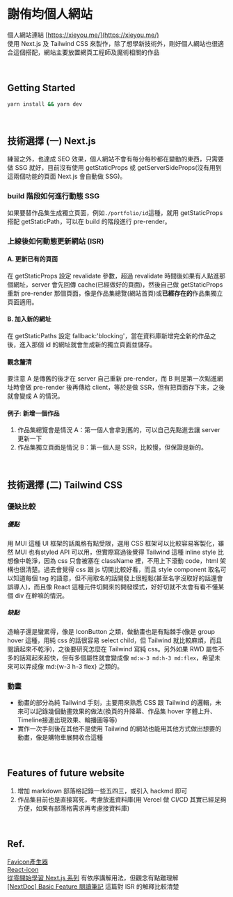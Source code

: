 # 謝侑均個人網站
個人網站連結 [https://xieyou.me/](https://xieyou.me/)  
使用 Next.js 及 Tailwind CSS 來製作，除了想學新技術外，剛好個人網站也很適合這個搭配，網站主要放置網頁工程師及魔術相關的作品  

&nbsp;
## Getting Started
```bash
yarn install && yarn dev
```

&nbsp;
## 技術選擇 (一) Next.js
練習之外，也達成 SEO 效果，個人網站不會有每分每秒都在變動的東西，只需要做 SSG 就好，目前沒有使用 getStaticProps 或 getServerSideProps(沒有用到這兩個功能的頁面 Next.js 會自動做 SSG)。

### build 階段如何進行動態 SSG
如果要替作品集生成獨立頁面，例如```./portfolio/id```這種，就用 getStaticProps 搭配 getStaticPath，可以在 build 的階段進行 pre-render。

### 上線後如何動態更新網站 (ISR)
#### A. 更新已有的頁面
在 getStaticProps 設定 revalidate 參數，超過 revalidate 時間後如果有人點進那個網址，server 會先回傳 cache(已經做好的頁面)，然後自己做 getStaticProps 重新 pre-render 那個頁面，像是作品集總覽(網站首頁)或**已經存在的**作品集獨立頁面適用。

#### B. 加入新的網址
在 getStaticPaths 設定 fallback:'blocking'，當在資料庫新增完全新的作品之後，進入那個 id 的網址就會生成新的獨立頁面並儲存。

#### 觀念釐清
要注意 A 是傳舊的後才在 server 自己重新 pre-render，而 B 則是第一次點進網址時會做 pre-render 後再傳給 client，等於是做 SSR，但有把頁面存下來，之後就會變成 A 的情況。  
#### 例子: 新增一個作品
1. 作品集總覽會是情況 A：第一個人會拿到舊的，可以自己先點進去讓 server 更新一下
2. 作品集獨立頁面是情況 B：第一個人是 SSR，比較慢，但保證是新的。

&nbsp;
## 技術選擇 (二) Tailwind CSS
### 優缺比較
##### 優點
用 MUI 這種 UI 框架的話風格有點受限，選用 CSS 框架可以比較容易客製化，雖然 MUI 也有styled API 可以用，但實際寫過後覺得 Tailwind 這種 inline style 比想像中乾淨，因為 css 只會被塞在 className 裡，不用上下滾動 code，html 架構也很清楚。過去會覺得 css 跟 js 切開比較好看，而且 style component 取名可以知道每個 tag 的語意，但不用取名的話開發上很輕鬆(甚至名字沒取好的話還會誤導人)，而且像 React 這種元件切開來的開發模式，好好切就不太會有看不懂某個 div 在幹嘛的情況。
##### 缺點
造輪子還是蠻累得，像是 IconButton 之類，做動畫也是有點棘手(像是 group hover 這種，用純 css 的話很容易 select child，但 Tailwind 就比較麻煩，而且閱讀起來不乾淨)，之後要研究怎麼在 Tailwind 寫純 css。另外如果 RWD 屬性不多的話寫起來超快，但有多個屬性就會變成像 ```md:w-3 md:h-3 md:flex```，希望未來可以弄成像 md:{w-3 h-3 flex} 之類的。
&nbsp;
### 動畫
- 動畫的部分為純 Tailwind 手刻，主要用來熟悉 CSS 跟 Tailwind 的邏輯，未來可以記錄幾個動畫效果的做法(換頁的升降幕、作品集 hover 字體上升、Timeline接連出現效果、輪播圖等等)
- 實作一次手刻後在其他不是使用 Tailwind 的網站也能用其他方式做出想要的動畫，像是購物車展開收合這種

&nbsp;
## Features of future website
1. 增加 markdown 部落格記錄一些五四三，或引入 hackmd 即可
2. 作品集目前也是直接寫死，考慮放進資料庫(用 Vercel 做 CI/CD 其實已經足夠方便，如果有部落格需求再考慮接資料庫)


&nbsp;
## Ref.
[Favicon產生器](https://www.ifreesite.com/favicon/)  
[React-icon](https://react-icons.github.io/react-icons/)  
[從零開始學習 Next.js 系列](https://ithelp.ithome.com.tw/articles/10269655)
有依序講解用法，但觀念有點難理解   
[[NextDoc] Basic Feature 閱讀筆記](https://pjchender.dev/react/nextjs-doc-basic-feature/)
這篇對 ISR 的解釋比較清楚